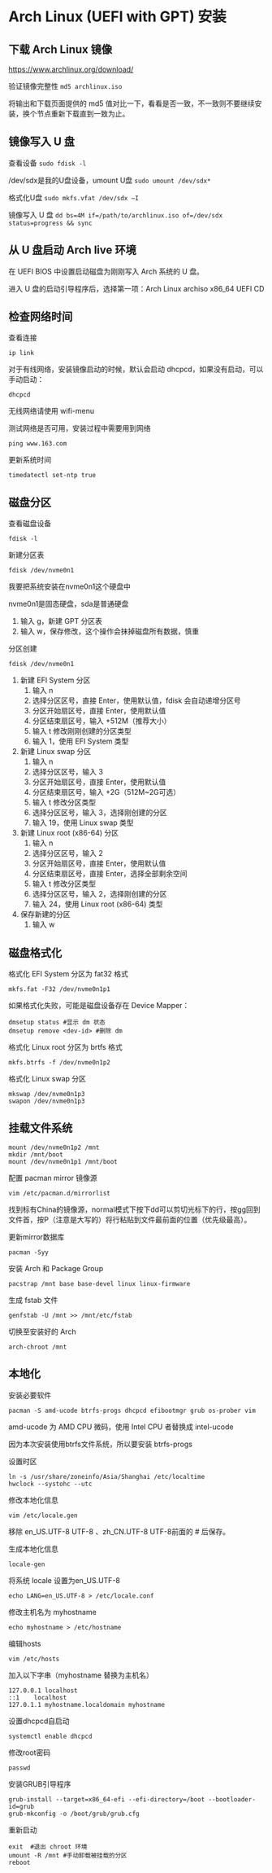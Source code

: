 # Arch Linux (UEFI with GPT) 安装

## 下载 Arch Linux 镜像

<https://www.archlinux.org/download/>

验证镜像完整性 `md5 archlinux.iso`

将输出和下载页面提供的 md5 值对比一下，看看是否一致，不一致则不要继续安装，换个节点重新下载直到一致为止。

## 镜像写入 U 盘

查看设备 `sudo fdisk -l`

/dev/sdx是我的U盘设备，umount U盘 `sudo umount /dev/sdx*`

格式化U盘 `sudo mkfs.vfat /dev/sdx –I`

镜像写入 U 盘 `dd bs=4M if=/path/to/archlinux.iso of=/dev/sdx status=progress && sync`

## 从 U 盘启动 Arch live 环境

在 UEFI BIOS 中设置启动磁盘为刚刚写入 Arch 系统的 U 盘。

进入 U 盘的启动引导程序后，选择第一项：Arch Linux archiso x86_64 UEFI CD

## 检查网络时间

查看连接

```shell
ip link
```

对于有线网络，安装镜像启动的时候，默认会启动 dhcpcd，如果没有启动，可以手动启动：

```shell
dhcpcd
```

无线网络请使用 wifi-menu

测试网络是否可用，安装过程中需要用到网络

```shell
ping www.163.com
```

更新系统时间

```shell
timedatectl set-ntp true
```

## 磁盘分区

查看磁盘设备

```shell
fdisk -l
```

新建分区表

```shell
fdisk /dev/nvme0n1
```


我要把系统安装在nvme0n1这个硬盘中

nvme0n1是固态硬盘，sda是普通硬盘

1. 输入 g，新建 GPT 分区表
2. 输入 w，保存修改，这个操作会抹掉磁盘所有数据，慎重

分区创建

```shell
fdisk /dev/nvme0n1
```

1. 新建 EFI System 分区
    1. 输入 n
    2. 选择分区区号，直接 Enter，使用默认值，fdisk 会自动递增分区号
    3. 分区开始扇区号，直接 Enter，使用默认值
    4. 分区结束扇区号，输入 +512M（推荐大小）
    5. 输入 t 修改刚刚创建的分区类型
    6. 输入 1，使用 EFI System 类型
2. 新建 Linux swap 分区
    1. 输入 n
    2. 选择分区区号，输入 3
    3. 分区开始扇区号，直接 Enter，使用默认值
    4. 分区结束扇区号，输入 +2G（512M~2G可选）
    5. 输入 t 修改分区类型
    6. 选择分区区号，输入 3，选择刚创建的分区
    7. 输入 19，使用 Linux swap 类型
3. 新建 Linux root (x86-64) 分区
    1. 输入 n
    2. 选择分区区号，输入 2
    3. 分区开始扇区号，直接 Enter，使用默认值
    4. 分区结束扇区号，直接 Enter，选择全部剩余空间
    5. 输入 t 修改分区类型
    6. 选择分区区号，输入 2，选择刚创建的分区
    7. 输入 24，使用 Linux root (x86-64) 类型
4. 保存新建的分区
    1. 输入 w

## 磁盘格式化

格式化 EFI System 分区为 fat32 格式

```shell
mkfs.fat -F32 /dev/nvme0n1p1
```

如果格式化失败，可能是磁盘设备存在 Device Mapper：

```shell
dmsetup status #显示 dm 状态
dmsetup remove <dev-id> #删除 dm
```

格式化 Linux root 分区为 brtfs 格式

```shell
mkfs.btrfs -f /dev/nvme0n1p2
```

格式化 Linux swap 分区

```shell
mkswap /dev/nvme0n1p3
swapon /dev/nvme0n1p3
```

## 挂载文件系统

```shell
mount /dev/nvme0n1p2 /mnt
mkdir /mnt/boot
mount /dev/nvme0n1p1 /mnt/boot
```

配置 pacman mirror 镜像源

```shell
vim /etc/pacman.d/mirrorlist
```

找到标有China的镜像源，normal模式下按下dd可以剪切光标下的行，按gg回到文件首，按P（注意是大写的）将行粘贴到文件最前面的位置（优先级最高）。

更新mirror数据库

```shell
pacman -Syy
```

安装 Arch 和 Package Group

```shell
pacstrap /mnt base base-devel linux linux-firmware
```

生成 fstab 文件

```shell
genfstab -U /mnt >> /mnt/etc/fstab
```

切换至安装好的 Arch

```shell
arch-chroot /mnt
```

## 本地化

安装必要软件

```shell
pacman -S amd-ucode btrfs-progs dhcpcd efibootmgr grub os-prober vim
```

amd-ucode 为 AMD CPU 微码，使用 Intel CPU 者替换成 intel-ucode

因为本次安装使用btrfs文件系统，所以要安装 btrfs-progs

设置时区

```shell
ln -s /usr/share/zoneinfo/Asia/Shanghai /etc/localtime
hwclock --systohc --utc
```

修改本地化信息

```shell
vim /etc/locale.gen
```
移除 en_US.UTF-8 UTF-8 、zh_CN.UTF-8 UTF-8前面的 # 后保存。

生成本地化信息

```shell
locale-gen
```

将系统 locale 设置为en_US.UTF-8

```shell
echo LANG=en_US.UTF-8 > /etc/locale.conf
```

修改主机名为 myhostname

```shell
echo myhostname > /etc/hostname
```

编辑hosts

```shell
vim /etc/hosts
```

加入以下字串（myhostname 替换为主机名）

```shell
127.0.0.1 localhost
::1    localhost
127.0.1.1 myhostname.localdomain myhostname
```

设置dhcpcd自启动

```shell
systemctl enable dhcpcd
```

修改root密码

```shell
passwd
```

安装GRUB引导程序

```shell
grub-install --target=x86_64-efi --efi-directory=/boot --bootloader-id=grub
grub-mkconfig -o /boot/grub/grub.cfg
```

重新启动

```shell
exit  #退出 chroot 环境
umount -R /mnt #手动卸载被挂载的分区
reboot
```

